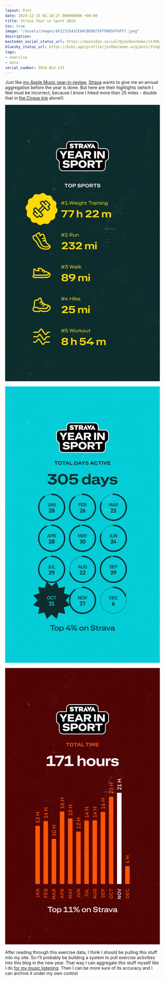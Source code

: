 ```yaml
---
layout: Post
date: 2024-12-15 01:18:27.000000000 +00:00
title: Strava Year in Sport 2024
toc: true
image: "/assets/images/6F2233541CE84CBEB075FFFB85FF6FF7.jpeg"
description:
mastodon_social_status_url: https://mastodon.social/@joshbeckman/113662813169468867
bluesky_status_url: https://bsky.app/profile/joshbeckman.org/post/3ldghregrdp2v
tags:
- exercise
- data
serial_number: 2024.BLG.131
---
```

Just like [my Apple Music year\-in\-review](https://www.joshbeckman.org/blog/listening/apple-music-replay-2024), [Strava](https://www.strava.com/athletes/beckman_josh) wants to give me an annual aggregation before the year is done\. But here are their highlights \(which I feel must be incorrect, because I *know* I hiked more than 25 miles \- double that in [the Cirque trip](https://www.joshbeckman.org/blog/traveling/cirque-of-the-towers-2024) alone\!\):

![strava stats](/assets/images/6F2233541CE84CBEB075FFFB85FF6FF7.jpeg)

![strava stats](/assets/images/7D9E1F376D014DCA9FD81655A609C490.jpeg)

![strava stats](/assets/images/72881CDC9B4B49C789622711BAAB12CB.jpeg)

After reading through this exercise data, I think I should be pulling this stuff into my site\. So I’ll probably be building a system to pull exercise activities into this blog in the new year\. That way I can aggregate this stuff myself like I do [for my music listening](https://www.joshbeckman.org/blog/listening/)\. Then I can be more sure of its accuracy and I can archive it under my own control

